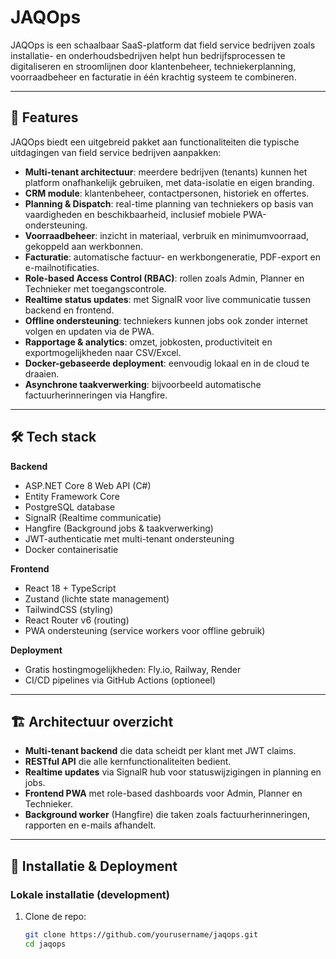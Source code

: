 # JAQOps

JAQOps is een schaalbaar SaaS-platform dat field service bedrijven zoals installatie- en onderhoudsbedrijven helpt hun bedrijfsprocessen te digitaliseren en stroomlijnen door klantenbeheer, techniekerplanning, voorraadbeheer en facturatie in één krachtig systeem te combineren.

---

## 🚀 Features

JAQOps biedt een uitgebreid pakket aan functionaliteiten die typische uitdagingen van field service bedrijven aanpakken:

- **Multi-tenant architectuur**: meerdere bedrijven (tenants) kunnen het platform onafhankelijk gebruiken, met data-isolatie en eigen branding.
- **CRM module**: klantenbeheer, contactpersonen, historiek en offertes.
- **Planning & Dispatch**: real-time planning van techniekers op basis van vaardigheden en beschikbaarheid, inclusief mobiele PWA-ondersteuning.
- **Voorraadbeheer**: inzicht in materiaal, verbruik en minimumvoorraad, gekoppeld aan werkbonnen.
- **Facturatie**: automatische factuur- en werkbongeneratie, PDF-export en e-mailnotificaties.
- **Role-based Access Control (RBAC)**: rollen zoals Admin, Planner en Technieker met toegangscontrole.
- **Realtime status updates**: met SignalR voor live communicatie tussen backend en frontend.
- **Offline ondersteuning**: techniekers kunnen jobs ook zonder internet volgen en updaten via de PWA.
- **Rapportage & analytics**: omzet, jobkosten, productiviteit en exportmogelijkheden naar CSV/Excel.
- **Docker-gebaseerde deployment**: eenvoudig lokaal en in de cloud te draaien.
- **Asynchrone taakverwerking**: bijvoorbeeld automatische factuurherinneringen via Hangfire.

---

## 🛠️ Tech stack

**Backend**  
- ASP.NET Core 8 Web API (C#)  
- Entity Framework Core  
- PostgreSQL database  
- SignalR (Realtime communicatie)  
- Hangfire (Background jobs & taakverwerking)  
- JWT-authenticatie met multi-tenant ondersteuning  
- Docker containerisatie

**Frontend**  
- React 18 + TypeScript  
- Zustand (lichte state management)  
- TailwindCSS (styling)  
- React Router v6 (routing)  
- PWA ondersteuning (service workers voor offline gebruik)  

**Deployment**  
- Gratis hostingmogelijkheden: Fly.io, Railway, Render  
- CI/CD pipelines via GitHub Actions (optioneel)

---

## 🏗️ Architectuur overzicht

- **Multi-tenant backend** die data scheidt per klant met JWT claims.  
- **RESTful API** die alle kernfunctionaliteiten bedient.  
- **Realtime updates** via SignalR hub voor statuswijzigingen in planning en jobs.  
- **Frontend PWA** met role-based dashboards voor Admin, Planner en Technieker.  
- **Background worker** (Hangfire) die taken zoals factuurherinneringen, rapporten en e-mails afhandelt.  

---

## 🔧 Installatie & Deployment

### Lokale installatie (development)

1. Clone de repo:  
   ```bash
   git clone https://github.com/yourusername/jaqops.git
   cd jaqops
